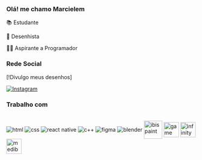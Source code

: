 ### Olá! me chamo Marcielem 
 📚 Estudante

 🎨 Desenhista
 
 👩‍💻 Aspirante a Programador

 ### Rede Social
 [!Divulgo meus desenhos]

[![Instagram](https://img.shields.io/badge/Instagram-E4405F?style=for-the-badge&logo=instagram&logoColor=white)](https://www.instagram.com/elemdrw?igsh=MW82Y215bGo1Nm0wdw==)

### Trabalho com

<div style="display: inline_block"><br/>
<img align="center" alt="html" src="https://img.shields.io/badge/HTML-239120?style=for-the-badge&logo=html5&logoColor=white"/>
<img align="center" alt="css" src="https://img.shields.io/badge/CSS-239120?&style=for-the-badge&logo=css3&logoColor=white"/>
<img align="center" alt="react native" src="https://img.shields.io/badge/React_Native-20232A?style=for-the-badge&logo=react&logoColor=61DAFB"/>
<img align="center" alt="c++" src="https://img.shields.io/badge/C%2B%2B-00599C?style=for-the-badge&logo=c%2B%2B&logoColor=white"/>
<img align="center" alt="figma" src="https://img.shields.io/badge/Figma-F24E1E?style=for-the-badge&logo=figma&logoColor=white"/>
<img align="center" alt="blender" src="https://img.shields.io/badge/blender-%23F5792A.svg?style=for-the-badge&logo=blender&logoColor=white"/>
<img align="center" width="48" height="48" alt="ibis paint" src="https://img.icons8.com/?size=100&id=hylX6EPAOYOQ&format=png&color=000000"  />
<img align="center" width="40" height="40" alt="game maker" src="https://cdn2.steamgriddb.com/icon/e500b7708a865ec27eef36c33953b06e.ico"/>
<img align="center" width="40" height="40" alt="infinity paint" src="https://www.infinitestudio.art/images/painter_icon.png?20200801"/>
<img align="center" width="40" height="40" alt="medibang" src="https://cdn2.steamgriddb.com/icon/1823d84d3a1658907dac3f1c08d9b4f0/32/512x512.png"/>
</div>
